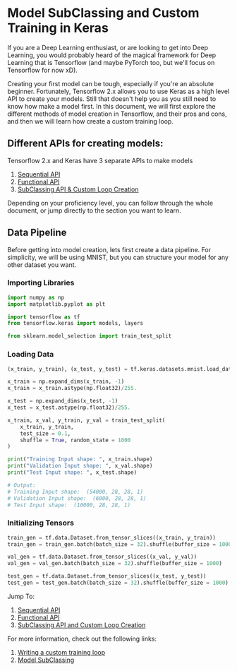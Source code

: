 # Model SubClassing and Custom Training in Keras

If you are a Deep Learning enthusiast, or are looking to get into Deep Learning, you would probably heard of the magical framework for Deep Learning that is Tensorflow (and maybe PyTorch too, but we'll focus on Tensorflow for now xD). 

Creating your first model can be tough, especially if you're an absolute beginner. Fortunately, Tensorflow 2.x allows you to use Keras as a high level API to create your models. Still that doesn't help you as you still need to know how make a model first. In this document, we will first explore the different methods of model creation in Tensorflow, and their pros and cons, and then we will learn how create a custom training loop.

## Different APIs for creating models:

Tensorflow 2.x and Keras have 3 separate APIs to make models

1. [Sequential API](Sequential/README.md)
2. [Functional API](Functional/README.md)
3. [SubClassing API & Custom Loop Creation](SubClassing/README.md) 
   
Depending on your proficiency level, you can follow through the whole document, or jump directly to the section you want to learn. 

## Data Pipeline 

Before getting into model creation, lets first create a data pipeline. For simplicity, we will be using MNIST, but you can structure your model for any other dataset you want. 

### Importing Libraries
```py
import numpy as np
import matplotlib.pyplot as plt 

import tensorflow as tf 
from tensorflow.keras import models, layers

from sklearn.model_selection import train_test_split
```

### Loading Data 
```py
(x_train, y_train), (x_test, y_test) = tf.keras.datasets.mnist.load_data()

x_train = np.expand_dims(x_train, -1)
x_train = x_train.astype(np.float32)/255. 

x_test = np.expand_dims(x_test, -1)
x_test = x_test.astype(np.float32)/255. 

x_train, x_val, y_train, y_val = train_test_split(
    x_train, y_train, 
    test_size = 0.1, 
    shuffle = True, random_state = 1000
)

print("Training Input shape: ", x_train.shape)
print("Validation Input shape: ", x_val.shape)
print("Test Input shape: ", x_test.shape)

# Output:
# Training Input shape:  (54000, 28, 28, 1)
# Validation Input shape:  (6000, 28, 28, 1)
# Test Input shape:  (10000, 28, 28, 1)
```

### Initializing Tensors
```py
train_gen = tf.data.Dataset.from_tensor_slices((x_train, y_train))
train_gen = train_gen.batch(batch_size = 32).shuffle(buffer_size = 1000)

val_gen = tf.data.Dataset.from_tensor_slices((x_val, y_val))
val_gen = val_gen.batch(batch_size = 32).shuffle(buffer_size = 1000)

test_gen = tf.data.Dataset.from_tensor_slices((x_test, y_test))
test_gen = test_gen.batch(batch_size = 32).shuffle(buffer_size = 1000)
```

Jump To: 

1. [Sequential API](Sequential/README.md)
2. [Functional API](Functional/README.md)
3. [SubClassing API and Custom Loop Creation](SubClassing/README.md) 

For more information, check out the following links:

1. [Writing a custom training loop](https://www.tensorflow.org/guide/keras/writing_a_training_loop_from_scratch)
2. [Model SubClassing](https://www.tensorflow.org/guide/keras/custom_layers_and_models)